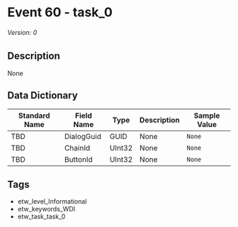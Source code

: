 # Event 60 - task_0
###### Version: 0

## Description
None

## Data Dictionary
|Standard Name|Field Name|Type|Description|Sample Value|
|---|---|---|---|---|
|TBD|DialogGuid|GUID|None|`None`|
|TBD|ChainId|UInt32|None|`None`|
|TBD|ButtonId|UInt32|None|`None`|

## Tags
* etw_level_Informational
* etw_keywords_WDI
* etw_task_task_0